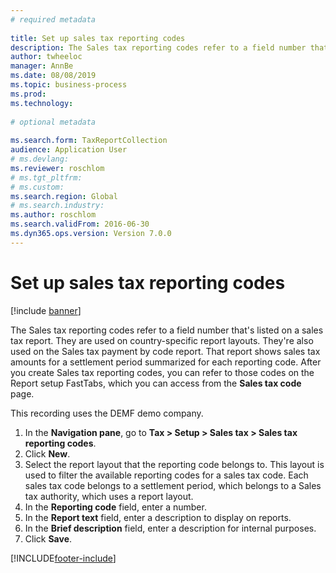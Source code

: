 ```yaml
--- 
# required metadata 
 
title: Set up sales tax reporting codes
description: The Sales tax reporting codes refer to a field number that's listed on a sales tax report.  
author: twheeloc
manager: AnnBe 
ms.date: 08/08/2019
ms.topic: business-process 
ms.prod:  
ms.technology:  
 
# optional metadata 
 
ms.search.form: TaxReportCollection   
audience: Application User 
# ms.devlang:  
ms.reviewer: roschlom
# ms.tgt_pltfrm:  
# ms.custom:  
ms.search.region: Global
# ms.search.industry: 
ms.author: roschlom
ms.search.validFrom: 2016-06-30 
ms.dyn365.ops.version: Version 7.0.0 
---
```

# Set up sales tax reporting codes

[!include [banner](../../includes/banner.md)]

The Sales tax reporting codes refer to a field number that's listed on a sales tax report. They are used on country-specific report layouts. They're also used on the Sales tax payment by code report. That report shows sales tax amounts for a settlement period summarized for each reporting code. After you create Sales tax reporting codes, you can refer to those codes on the Report setup FastTabs, which you can access from the **Sales tax code** page. 

This recording uses the DEMF demo company.

1. In the **Navigation pane**, go to **Tax > Setup > Sales tax > Sales tax reporting codes**.
2. Click **New**.
3. Select the report layout that the reporting code belongs to. This layout is used to filter the available reporting codes for a sales tax code. Each sales tax code belongs to a settlement period, which belongs to a Sales tax authority, which uses a report layout.  
4. In the **Reporting code** field, enter a number.
5. In the **Report text** field, enter a description to display on reports.
6. In the **Brief description** field, enter a description for internal purposes.
7. Click **Save**.



[!INCLUDE[footer-include](../../../includes/footer-banner.md)]
